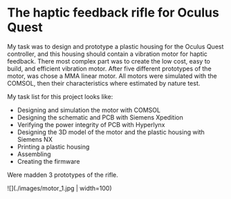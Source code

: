 # The haptic feedback rifle for Oculus Quest

My task was to design and prototype a plastic housing for the Oculus Quest controller, and this housing should contain a vibration motor for haptic feedback. There most complex part was to create the low cost, easy to build, and efficient vibration motor. After five different prototypes of the motor, was chose a MMA linear motor. All motors were simulated with the COMSOL, then their characteristics where estimated by nature test.

My task list for this project looks like:

- Designing and simulation the motor with COMSOL
- Designing the schematic and PCB with Siemens Xpedition
- Verifying the power integrity of PCB with Hyperlynx
- Designing the 3D model of the motor and the plastic housing with Siemens NX
- Printing a plastic housing
- Assembling
- Creating the firmware

Were madden 3 prototypes of the rifle.

![](./images/motor_1.jpg | width=100)

